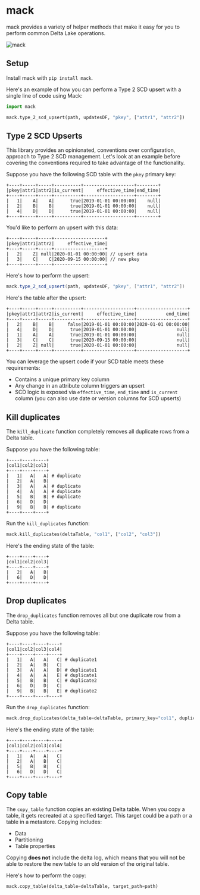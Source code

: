 # mack

mack provides a variety of helper methods that make it easy for you to perform common Delta Lake operations.

![mack](https://github.com/MrPowers/mack/blob/main/images/mack.jpg)

## Setup

Install mack with `pip install mack`.

Here's an example of how you can perform a Type 2 SCD upsert with a single line of code using Mack:

```python
import mack

mack.type_2_scd_upsert(path, updatesDF, "pkey", ["attr1", "attr2"])
```

## Type 2 SCD Upserts

This library provides an opinionated, conventions over configuration, approach to Type 2 SCD management.  Let's look at an example before covering the conventions required to take advantage of the functionality.

Suppose you have the following SCD table with the `pkey` primary key:

```
+----+-----+-----+----------+-------------------+--------+
|pkey|attr1|attr2|is_current|     effective_time|end_time|
+----+-----+-----+----------+-------------------+--------+
|   1|    A|    A|      true|2019-01-01 00:00:00|    null|
|   2|    B|    B|      true|2019-01-01 00:00:00|    null|
|   4|    D|    D|      true|2019-01-01 00:00:00|    null|
+----+-----+-----+----------+-------------------+--------+
```

You'd like to perform an upsert with this data:

```
+----+-----+-----+-------------------+
|pkey|attr1|attr2|     effective_time|
+----+-----+-----+-------------------+
|   2|    Z| null|2020-01-01 00:00:00| // upsert data
|   3|    C|    C|2020-09-15 00:00:00| // new pkey
+----+-----+-----+-------------------+
```

Here's how to perform the upsert:

```scala
mack.type_2_scd_upsert(path, updatesDF, "pkey", ["attr1", "attr2"])
```

Here's the table after the upsert:

```
+----+-----+-----+----------+-------------------+-------------------+
|pkey|attr1|attr2|is_current|     effective_time|           end_time|
+----+-----+-----+----------+-------------------+-------------------+
|   2|    B|    B|     false|2019-01-01 00:00:00|2020-01-01 00:00:00|
|   4|    D|    D|      true|2019-01-01 00:00:00|               null|
|   1|    A|    A|      true|2019-01-01 00:00:00|               null|
|   3|    C|    C|      true|2020-09-15 00:00:00|               null|
|   2|    Z| null|      true|2020-01-01 00:00:00|               null|
+----+-----+-----+----------+-------------------+-------------------+
```

You can leverage the upsert code if your SCD table meets these requirements:

* Contains a unique primary key column
* Any change in an attribute column triggers an upsert
* SCD logic is exposed via `effective_time`, `end_time` and `is_current` column (you can also use date or version columns for SCD upserts)

## Kill duplicates

The `kill_duplicate` function completely removes all duplicate rows from a Delta table.

Suppose you have the following table:

```
+----+----+----+
|col1|col2|col3|
+----+----+----+
|   1|   A|   A| # duplicate
|   2|   A|   B|
|   3|   A|   A| # duplicate
|   4|   A|   A| # duplicate
|   5|   B|   B| # duplicate
|   6|   D|   D|
|   9|   B|   B| # duplicate
+----+----+----+
```

Run the `kill_duplicates` function:

```python
mack.kill_duplicates(deltaTable, "col1", ["col2", "col3"])
```

Here's the ending state of the table:

```
+----+----+----+
|col1|col2|col3|
+----+----+----+
|   2|   A|   B|
|   6|   D|   D|
+----+----+----+
```

## Drop duplicates

The `drop_duplicates` function removes all but one duplicate row from a Delta table.

Suppose you have the following table:

```
+----+----+----+----+
|col1|col2|col3|col4|
+----+----+----+----+
|   1|   A|   A|   C| # duplicate1
|   2|   A|   B|   C|
|   3|   A|   A|   D| # duplicate1
|   4|   A|   A|   E| # duplicate1
|   5|   B|   B|   C| # duplicate2
|   6|   D|   D|   C|
|   9|   B|   B|   E| # duplicate2
+----+----+----+----+
```

Run the `drop_duplicates` function:

```python
mack.drop_duplicates(delta_table=deltaTable, primary_key="col1", duplication_columns=["col2", "col3"])
```

Here's the ending state of the table:

```
+----+----+----+----+
|col1|col2|col3|col4|
+----+----+----+----+
|   1|   A|   A|   C|
|   2|   A|   B|   C|
|   5|   B|   B|   C|
|   6|   D|   D|   C|
+----+----+----+----+
```

## Copy table

The `copy_table` function copies an existing Delta table.
When you copy a table, it gets recreated at a specified target. This target could be a path or a table in a metastore.
Copying includes:

* Data
* Partitioning
* Table properties

Copying **does not** include the delta log, which means that you will not be able to restore the new table to an old version of the original table.

Here's how to perform the copy:

```python
mack.copy_table(delta_table=deltaTable, target_path=path)
```

